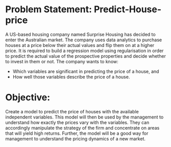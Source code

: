 # Problem Statement: Predict-House-price
A US-based housing company named Surprise Housing has decided to enter the Australian market. The company uses data analytics to purchase houses at a price below their actual values and flip them on at a higher price. It is required to build a regression model using regularisation in order to predict the actual value of the prospective properties and decide whether to invest in them or not.
The company wants to know:
- Which variables are significant in predicting the price of a house, and
- How well those variables describe the price of a house.

# Objective:
Create a model to predict the price of houses with the available independent variables. This model will then be used by the management to understand how exactly the prices vary with the variables. They can accordingly manipulate the strategy of the firm and concentrate on areas that will yield high returns. Further, the model will be a good way for management to understand the pricing dynamics of a new market.
